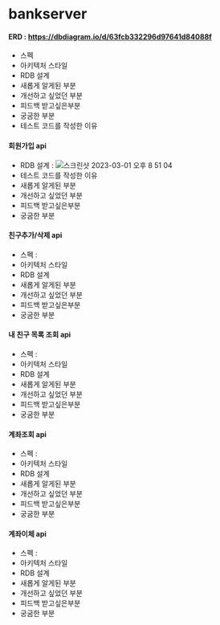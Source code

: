 # bankserver

#### ERD : https://dbdiagram.io/d/63fcb332296d97641d84088f

- 스펙
- 아키텍처 스타일
- RDB 설계
- 새롭게 알게된 부분
- 개선하고 싶었던 부분
- 피드백 받고싶은부분
- 궁굼한 부분
- 테스트 코드를 작성한 이유



#### 회원가입 api

- RDB 설계 : ![스크린샷 2023-03-01 오후 8 51 04](https://user-images.githubusercontent.com/65608960/222131859-0a767727-1589-4958-a3de-92b9d4f8c797.png)
- 테스트 코드를 작성한 이유
- 새롭게 알게된 부분
- 개선하고 싶었던 부분
- 피드백 받고싶은부분
- 궁굼한 부분

#### 친구추가/삭제 api
- 스펙 : 
- 아키텍처 스타일
- RDB 설계
- 새롭게 알게된 부분
- 개선하고 싶었던 부분
- 피드백 받고싶은부분
- 궁굼한 부분

#### 내 친구 목록 조회 api
- 스펙 : 
- 아키텍처 스타일
- RDB 설계
- 새롭게 알게된 부분
- 개선하고 싶었던 부분
- 피드백 받고싶은부분
- 궁굼한 부분

#### 계좌조회 api
- 스펙 : 
- 아키텍처 스타일
- RDB 설계
- 새롭게 알게된 부분
- 개선하고 싶었던 부분
- 피드백 받고싶은부분
- 궁굼한 부분

#### 계좌이체 api
- 스펙 : 
- 아키텍처 스타일
- RDB 설계
- 새롭게 알게된 부분
- 개선하고 싶었던 부분
- 피드백 받고싶은부분
- 궁굼한 부분
